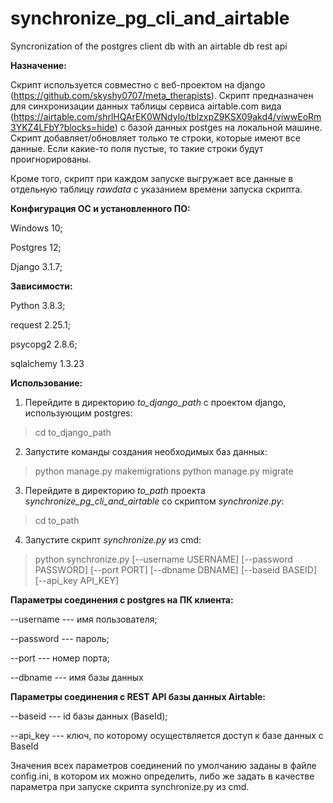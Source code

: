 # synchronize_pg_cli_and_airtable
Syncronization of the postgres client db with an airtable db rest api


**Назначение:**


Скрипт используется совместно с веб-проектом на django (https://github.com/skyshy0707/meta_therapists).
Скрипт предназначен для синхронизации данных таблицы сервиса airtable.com вида (https://airtable.com/shrlHQArEK0WNdylo/tblzxpZ9KSX09akd4/viwwEoRm3YKZ4LFbY?blocks=hide) с базой данных postges на локальной машине.
Скрипт добавляет/обновляет только те строки, которые имеют все данные. Если какие-то поля пустые, то такие строки будут проигнорированы.

Кроме того, скрипт при каждом запуске выгружает все данные в отдельную таблицу *rawdata* с указанием времени запуска скрипта.


**Конфигурация ОС и установленного ПО:**


Windows 10;

Postgres 12;

Django 3.1.7;


**Зависимости:**


Python 3.8.3;

request 2.25.1;

psycopg2 2.8.6;

sqlalchemy 1.3.23


**Использование:**

1) Перейдите в директорию *to_django_path* с проектом django, использующим postgres:


>cd to_django_path


2) Запустите команды создания необходимых баз данных:

>python manage.py makemigrations
>python manage.py migrate


3) Перейдите в директорию *to_path* проекта *synchronize_pg_cli_and_airtable* со скриптом *synchronize.py*:


>cd to_path


4) Запустите скрипт *synchronize.py* из cmd:


>python synchronize.py [--username USERNAME] [--password PASSWORD] [--port PORT] [--dbname DBNAME] [--baseid BASEID] [--api_key API_KEY]



**Параметры соединения с postgres на ПК клиента:**


--username --- имя пользователя;

--password --- пароль;

--port --- номер порта;

--dbname --- имя базы данных

**Параметры соединения с REST API базы данных Airtable:**


--baseid --- id базы данных (BaseId);

--api_key --- ключ, по которому осуществляется доступ к базе данных с BaseId



Значения всех параметров соединений по умолчанию заданы в файле config.ini, в котором их можно определить, либо же задать в качестве параметра при запуске скрипта synchronize.py из cmd.
